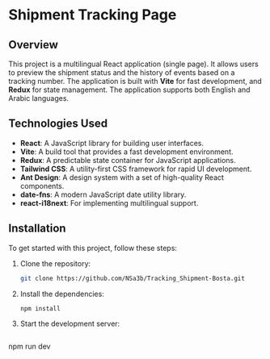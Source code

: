 # Shipment Tracking Page

## Overview

This project is a multilingual React application (single page). It allows users to preview the shipment status and the history of events based on a tracking number. The application is built with **Vite** for fast development, and **Redux** for state management. The application supports both English and Arabic languages.

## Technologies Used

- **React**: A JavaScript library for building user interfaces.
- **Vite**: A build tool that provides a fast development environment.
- **Redux**: A predictable state container for JavaScript applications.
- **Tailwind CSS**: A utility-first CSS framework for rapid UI development.
- **Ant Design**: A design system with a set of high-quality React components.
- **date-fns**: A modern JavaScript date utility library.
- **react-i18next**: For implementing multilingual support.

## Installation

To get started with this project, follow these steps:

1. Clone the repository:
   ```bash
   git clone https://github.com/NSa3b/Tracking_Shipment-Bosta.git
   
3. Install the dependencies:
   ```bash
   npm install
   
4. Start the development server:
   ```bash
  npm run dev


